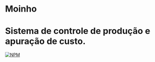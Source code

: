 # Moinho
# Sistema de controle de produção e apuração de custo.
[![NPM](https://img.shields.io/npm/l/react)](https://github.com/DiegoWanBorges/moinho/blob/main/LICENSE)
